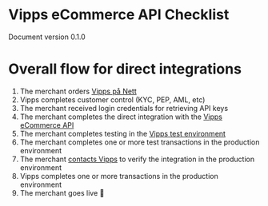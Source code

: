 # Vipps eCommerce API Checklist

Document version 0.1.0

# Overall flow for direct integrations

1. The merchant orders [Vipps på Nett](https://www.vipps.no/bedrift/vipps-pa-nett)
2. Vipps completes customer control (KYC, PEP, AML, etc)
3. The merchant received login credentials for retrieving API keys
4. The merchant completes the direct integration with the [Vipps eCommerce API](https://github.com/vippsas/vipps-ecom-api)
5. The merchant completes testing in the [Vipps test environment](https://github.com/vippsas/vipps-developers#the-vipps-test-environment-mt)
6. The merchant completes one or more test transactions in the production environment
7. The merchant [contacts Vipps](https://github.com/vippsas/vipps-developers/blob/master/contact.md) to verify the integration in the production environment
8. Vipps completes one or more transactions in the production environment
9. The merchant goes live 🎉
